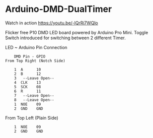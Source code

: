 # Arduino-DMD-DualTimer
Watch in action https://youtu.be/-lQrRi7WQlo

 Flicker free P10 DMD LED board powered by Arduino Pro Mini. Toggle Switch introduced for switching between 2 different Timer.
 
LED ~ Arduino Pin Connection

		DMD Pin - GPIO 
	From Top Right (Notch Side)
		
		1  A      10
		2  B      12
		3   --Leave Open--
		4  CLK    13
		5  SCK    08
		6  R      11
		7   --Leave Open--
		8   --Leave Open--
		1  NOE    09
		2  GND    GND
 From Top Left (Plain Side)
		
		1  NOE    09
		2  GND    GND
